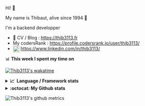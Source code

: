 Hi! 👋

My name is Thibaut, alive since 1994 🍷

I'm a backend developper

-   📝 CV / Blog : https://thib3113.fr
-   My codersRank : https://profile.codersrank.io/user/thib3113/
-   <a href="https://www.linkedin.com/in/thib3113/"><img align="left" alt="Thib3113's Linkedin" width="21px" src="https://raw.githubusercontent.com/peterthehan/peterthehan/master/assets/linkedin.svg" /></a> https://www.linkedin.com/in/thib3113/

📊 **This week I spent my time on**

[![Thib3113's wakatime](https://github-readme-stats.vercel.app/api/wakatime?username=thib3113&layout=default&theme=dracula&langs_count=6&hide_title=true&hide_border=true)](https://wakatime.com/@thib3113)

<details>
  <summary><b>📈&nbsp;&nbsp;Language&nbsp;/&nbsp;Framework stats</b></summary>
  <br/>  
  <a href='https://profile.codersrank.io/user/thib3113/'>
  <img src='http://cr-skills-chart-widget.azurewebsites.net/api/api?username=thib3113&padding=30&skills=php,batchfile,javascript,less,mysql,reactjs,scss,shell,typescript,vue'>
  </a>
</details>

<details>
  <summary><b>:octocat: My Github stats</b></summary>
  <br/>  
  
  <img src="https://github-readme-stats.vercel.app/api?username=thib3113&theme=dracula&show_icons=true&" alt="Thib3113's GitHub stats" />

<!--START_SECTION:activity-->

1. 🎉 Merged PR [#54](https://github.com/thib3113/unifi-blockips-srv/pull/54) in [thib3113/unifi-blockips-srv](https://github.com/thib3113/unifi-blockips-srv)
2. 🎉 Merged PR [#233](https://github.com/thib3113/unifi-client/pull/233) in [thib3113/unifi-client](https://github.com/thib3113/unifi-client)
3. 🎉 Merged PR [#52](https://github.com/thib3113/unifi-blockips-srv/pull/52) in [thib3113/unifi-blockips-srv](https://github.com/thib3113/unifi-blockips-srv)
4. 🎉 Merged PR [#230](https://github.com/thib3113/unifi-client/pull/230) in [thib3113/unifi-client](https://github.com/thib3113/unifi-client)
5. 🎉 Merged PR [#227](https://github.com/thib3113/unifi-client/pull/227) in [thib3113/unifi-client](https://github.com/thib3113/unifi-client)
 <!--END_SECTION:activity-->

</details>

![Thib3113's github metrics](https://gist.githubusercontent.com/thib3113/83a96e16f8bca103f1b0e376186c66ec/raw/github-metrics.svg)
